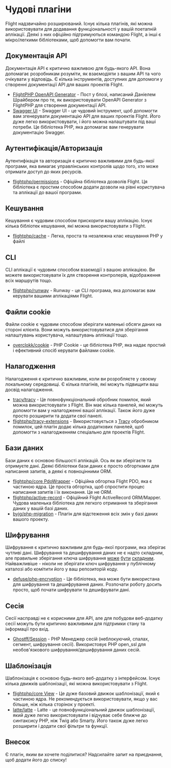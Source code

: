 # Чудові плагіни

Flight надзвичайно розширюваний. Існує кілька плагінів, які можна використовувати для додавання функціональності у вашій поетапній аплікації. Деякі з них офіційно підтримуються командою Flight, а інші є мікро/легкими бібліотеками, щоб допомогти вам почати.

## Документація API

Документація API є критично важливою для будь-якого API. Вона допомагає розробникам розуміти, як взаємодіяти з вашим API та чого очікувати у відповідь. Є кілька інструментів, доступних для допомоги у створенні документації API для ваших проектів Flight.

- [FlightPHP OpenAPI Generator](https://dev.to/danielsc/define-generate-and-implement-an-api-first-approach-with-openapi-generator-and-flightphp-1fb3) - Пост у блозі, написаний Даніелем Шрайбером про те, як використовувати OpenAPI Generator з FlightPHP для створення документації API.
- [Swagger UI](https://github.com/zircote/swagger-php) - Swagger UI - це чудовий інструмент, щоб допомогти вам згенерувати документацію API для ваших проектів Flight. Його дуже легко використовувати, і його можна налаштувати під ваші потреби. Це бібліотека PHP, яка допомагає вам генерувати документацію Swagger.

## Аутентифікація/Авторизація

Аутентифікація та авторизація є критично важливими для будь-якої програми, яка вимагає управлінських контролів щодо того, хто може отримати доступ до яких ресурсів.

- [flightphp/permissions](/awesome-plugins/permissions) - Офіційна бібліотека дозволів Flight. Ця бібліотека є простим способом додати дозволи на рівні користувача та аплікації до вашої програми.

## Кешування

Кешування є чудовим способом прискорити вашу аплікацію. Існує кілька бібліотек кешування, які можна використовувати з Flight.

- [flightphp/cache](/awesome-plugins/php-file-cache) - Легка, проста та незалежна клас кешування PHP у файлі

## CLI

CLI аплікації є чудовим способом взаємодії з вашою аплікацією. Ви можете використовувати їх для створення контролерів, відображення всіх маршрутів тощо.

- [flightphp/runway](/awesome-plugins/runway) - Runway - це CLI програма, яка допомагає вам керувати вашими аплікаціями Flight.

## Файли cookie

Файли cookie є чудовим способом зберігати маленькі обсяги даних на стороні клієнта. Вони можуть використовуватися для зберігання налаштувань користувача, налаштувань аплікації тощо.

- [overclokk/cookie](/awesome-plugins/php-cookie) - PHP Cookie - це бібліотека PHP, яка надає простий і ефективний спосіб керувати файлами cookie.

## Налагодження

Налагодження є критично важливим, коли ви розробляєте у своєму локальному середовищі. Є кілька плагінів, які можуть підвищити ваш досвід налагодження.

- [tracy/tracy](/awesome-plugins/tracy) - Це повнофункціональний обробник помилок, який можна використовувати з Flight. Він має кілька панелей, які можуть допомогти вам у налагодженні вашої аплікації. Також його дуже просто розширити та додати свої панелі.
- [flightphp/tracy-extensions](/awesome-plugins/tracy-extensions) - Використовується з [Tracy](/awesome-plugins/tracy) обробником помилок, цей плагін додає кілька додаткових панелей, щоб допомогти з налагодженням спеціально для проектів Flight.

## Бази даних

Бази даних є основою більшості аплікацій. Ось як ви зберігаєте та отримуєте дані. Деякі бібліотеки бази даних є просто обгортками для написання запитів, а деякі є повноцінними ORM.

- [flightphp/core PdoWrapper](/awesome-plugins/pdo-wrapper) - Офіційна обгортка Flight PDO, яка є частиною ядра. Це проста обгортка, щоб спростити процес написання запитів і їх виконання. Це не ORM.
- [flightphp/active-record](/awesome-plugins/active-record) - Офіційний Flight ActiveRecord ORM/Mapper. Чудова маленька бібліотека для легкого отримання та зберігання даних у вашій базі даних.
- [byjg/php-migration](/awesome-plugins/migrations) - Плагін для відстеження всіх змін у базі даних вашого проекту.

## Шифрування

Шифрування є критично важливим для будь-якої програми, яка зберігає чутливі дані. Шифрування та дешифрування даних не є надто складним, але правильне зберігання ключа шифрування [може](https://stackoverflow.com/questions/6767839/where-should-i-store-an-encryption-key-for-php#:~:text=Write%20a%20php%20config%20file%20and%20store%20it,folder%20is%20not%20accessible%20to%20the%20end%20user.) [бути](https://www.reddit.com/r/PHP/comments/luqsn/the_encryption_key_where_do_you_store_it/) [складним](https://security.stackexchange.com/questions/48047/location-to-store-an-encryption-key). Найважливіше - ніколи не зберігати ключ шифрування у публічному каталозі або комітити його у ваш репозиторій коду.

- [defuse/php-encryption](/awesome-plugins/php-encryption) - Це бібліотека, яка може бути використана для шифрування та дешифрування даних. Розпочати роботу досить просто, щоб почати шифрувати та дешифрувати дані.

## Сесія

Сесії насправді не є корисними для API, але для побудови веб-додатку сесії можуть бути критично важливими для підтримки стану та інформації про вхід.

- [Ghostff/Session](/awesome-plugins/session) - PHP Менеджер сесій (неблокуючий, спалах, сегмент, шифрування сесії). Використовує PHP open_ssl для необов'язкового шифрування/дешифрування даних сесій.

## Шаблонізація

Шаблонізація є основою будь-якого веб-додатку з інтерфейсом. Існує кілька движків шаблонізації, які можна використовувати з Flight.

- [flightphp/core View](/learn#views) - Це дуже базовий движок шаблонізації, який є частиною ядра. Не рекомендується використовувати, якщо у вас більше, ніж кілька сторінок у проекті.
- [latte/latte](/awesome-plugins/latte) - Latte - це повнофункціональний движок шаблонізації, який дуже легко використовувати і відчуває себе ближче до синтаксису PHP, ніж Twig або Smarty. Його також дуже легко розширити і додати свої фільтри та функції.

## Внесок

Є плагін, яким ви хочете поділитися? Надсилайте запит на приєднання, щоб додати його до списку!